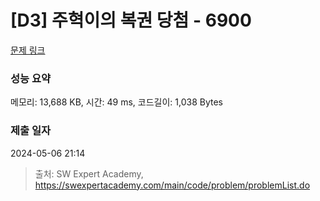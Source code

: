 # [D3] 주혁이의 복권 당첨 - 6900 

[문제 링크](https://swexpertacademy.com/main/code/problem/problemDetail.do?contestProbId=AWh4FhG6Ei4DFAXp) 

### 성능 요약

메모리: 13,688 KB, 시간: 49 ms, 코드길이: 1,038 Bytes

### 제출 일자

2024-05-06 21:14



> 출처: SW Expert Academy, https://swexpertacademy.com/main/code/problem/problemList.do
